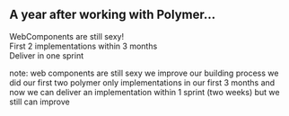 ##  A year after working with Polymer...
  WebComponents are still sexy!  
  First 2 implementations within 3 months  
  Deliver in one sprint

note:
  web components are still sexy
  we improve our building process 
  we did our first two polymer only implementations in our first 3 months
  and now we can deliver an implementation within 1 sprint (two weeks)
  but we still can improve
